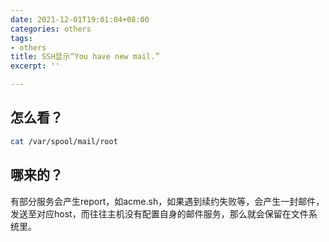 ```yaml
---
date: 2021-12-01T19:01:04+08:00
categories: others
tags:
- others
title: SSH显示“You have new mail.”
excerpt: ''

---
```

## 怎么看？

```bash
cat /var/spool/mail/root
```

## 哪来的？

有部分服务会产生report，如acme.sh，如果遇到续约失败等，会产生一封邮件，发送至对应host，而往往主机没有配置自身的邮件服务，那么就会保留在文件系统里。